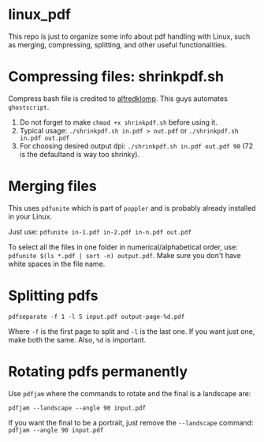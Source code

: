 # linux_pdf

This repo is just to organize some info about pdf handling with Linux, such as merging, compressing, splitting, and other useful functionalities.

# Compressing files: shrinkpdf.sh

Compress bash file is credited to [alfredklomp](http://www.alfredklomp.com/programming/shrinkpdf/). This guys automates ```ghostscript```.

1) Do not forget to make ```chmod +x shrinkpdf.sh``` before using it.
2) Typical usage: ```./shrinkpdf.sh in.pdf > out.pdf``` or ```./shrinkpdf.sh in.pdf out.pdf```
3) For choosing desired output dpi: ```./shrinkpdf.sh in.pdf out.pdf 90``` (72 is the defaultand is way too shrinky).

# Merging files

This uses ```pdfunite``` which is part of ```poppler``` and is probably already installed in your Linux.

Just use: ```pdfunite in-1.pdf in-2.pdf in-n.pdf out.pdf```

To select all the files in one folder in numerical/alphabetical order, use: ```pdfunite $(ls *.pdf | sort -n) output.pdf```. Make sure you don't have white spaces in the file name.

# Splitting pdfs

```pdfseparate -f 1 -l 5 input.pdf output-page-%d.pdf```

Where ```-f``` is the first page to split and ```-l``` is the last one. If you want just one, make both the same. Also, ```%d``` is important.

# Rotating pdfs permanently

Use ```pdfjam``` where the commands to rotate and the final is a landscape are:

```pdfjam --landscape --angle 90 input.pdf```

If you want the final to be a portrait, just remove the ```--landscape``` command: ```pdfjam --angle 90 input.pdf```
